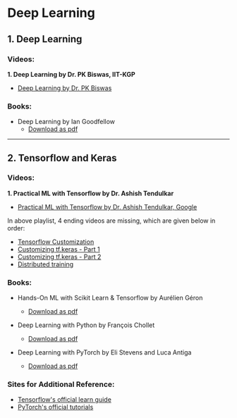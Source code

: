 # Deep Learning

## 1. Deep Learning

### Videos:

**1. Deep Learning by Dr. PK Biswas, IIT-KGP**

- [Deep Learning by Dr. PK Biswas](https://www.youtube.com/playlist?list=PLbRMhDVUMngc7NM-gDwcBzIYZNFSK2N1a)

### Books:

- Deep Learning by Ian Goodfellow
    + [Download as pdf](https://drive.google.com/open?id=129AMLn9RZ5pww2jucJcnSuwF2lMeSdcg)

<hr/>

## 2. Tensorflow and Keras

### Videos:

**1. Practical ML with Tensorflow by Dr. Ashish Tendulkar**

- [Practical ML with Tensorflow by Dr. Ashish Tendulkar, Google](https://www.youtube.com/playlist?list=PLOzRYVm0a65cTV_t0BYj-nV8VX_Me6Es3)

In above playlist, 4 ending videos are missing, which are given below in order:

- [Tensorflow Customization](https://www.youtube.com/watch?v=Wmb7oxuoBqw)
- [Customizing tf.keras - Part 1](https://www.youtube.com/watch?v=BrLnT9xIMpk)
- [Customizing tf.keras - Part 2](https://www.youtube.com/watch?v=5dRXjmEa8ws)
- [Distributed training](https://www.youtube.com/watch?v=1gfUYEvF640)

### Books:

- Hands-On ML with Scikit Learn & Tensorflow by Aurélien Géron
    + [Download as pdf](https://www.pdfdrive.com/download.pdf?id=168440497&h=961b87d8fa149d92d0d3f04837ef011e&u=cache)

- Deep Learning with Python by François Chollet
    + [Download as pdf](https://tanthiamhuat.files.wordpress.com/2018/03/deeplearningwithpython.pdf)

- Deep Learning with PyTorch by Eli Stevens and Luca Antiga
    + [Download as pdf](https://pytorch.org/assets/deep-learning/Deep-Learning-with-PyTorch.pdf)

### Sites for Additional Reference:

- [Tensorflow's official learn guide](https://www.tensorflow.org/learn)
- [PyTorch's official tutorials](https://pytorch.org/tutorials)